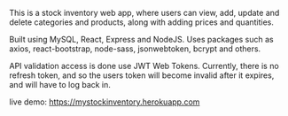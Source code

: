 This is a stock inventory web app, where users can view, add, update and delete categories and products, 
along with adding prices and quantities.

Built using MySQL, React, Express and NodeJS. Uses packages such as axios, react-bootstrap, node-sass, 
jsonwebtoken, bcrypt and others.

API validation access is done use JWT Web Tokens. Currently, there is no refresh token, and so the users
token will become invalid after it expires, and will have to log back in.

live demo: https://mystockinventory.herokuapp.com





